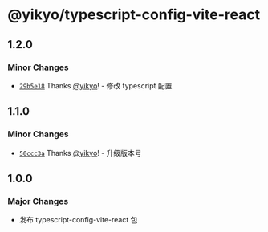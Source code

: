 # @yikyo/typescript-config-vite-react

## 1.2.0

### Minor Changes

- [`29b5e18`](https://github.com/yikyo/packages/commit/29b5e18c201b62eaa522ef6e38e78797aafd1997) Thanks [@yikyo](https://github.com/yikyo)! - 修改 typescript 配置

## 1.1.0

### Minor Changes

- [`50ccc3a`](https://github.com/yikyo/packages/commit/50ccc3aa8afcc49ffdf273deb33f16bf3a74e677) Thanks [@yikyo](https://github.com/yikyo)! - 升级版本号

## 1.0.0

### Major Changes

- 发布 typescript-config-vite-react 包
